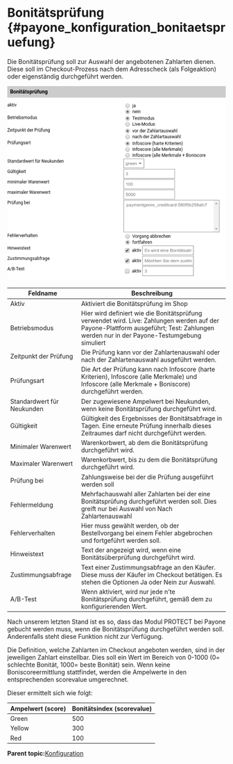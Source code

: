 # Bonitätsprüfung {#payone_konfiguration_bonitaetspruefung}

Die Bonitätsprüfung soll zur Auswahl der angebotenen Zahlarten dienen. Diese soll im Checkout-Prozess nach dem Adresscheck \(als Folgeaktion\) oder eigenständig durchgeführt werden.

![](Bilder/payone/payone_boni.png "Bonitätsprüfung")

|Feldname|Beschreibung|
|--------|------------|
|Aktiv|Aktiviert die Bonitätsprüfung im Shop|
|Betriebsmodus|Hier wird definiert wie die Bonitätsprüfung verwendet wird. Live: Zahlungen werden auf der Payone-Plattform ausgeführt; Test: Zahlungen werden nur in der Payone-Testumgebung simuliert|
|Zeitpunkt der Prüfung|Die Prüfung kann vor der Zahlartenauswahl oder nach der Zahlartenauswahl ausgeführt werden.|
|Prüfungsart|Die Art der Prüfung kann nach Infoscore \(harte Kriterien\), Infoscore \(alle Merkmale\) und Infoscore \(alle Merkmale + Boniscore\) durchgeführt werden.|
|Standardwert für Neukunden|Der zugewiesene Ampelwert bei Neukunden, wenn keine Bonitätsprüfung durchgeführt wird.|
|Gültigkeit|Gültigkeit des Ergebnisses der Bonitätsabfrage in Tagen. Eine erneute Prüfung innerhalb dieses Zeitraumes darf nicht durchgeführt werden.|
|Minimaler Warenwert|Warenkorbwert, ab dem die Bonitätsprüfung durchgeführt wird.|
|Maximaler Warenwert|Warenkorbwert, bis zu dem die Bonitätsprüfung durchgeführt wird.|
|Prüfung bei|Zahlungsweise bei der die Prüfung ausgeführt werden soll|
|Fehlermeldung|Mehrfachauswahl aller Zahlarten bei der eine Bonitätsprüfung durchgeführt werden soll. Dies greift nur bei Auswahl von Nach Zahlartenauswahl|
|Fehlerverhalten|Hier muss gewählt werden, ob der Bestellvorgang bei einem Fehler abgebrochen und fortgeführt werden soll.|
|Hinweistext|Text der angezeigt wird, wenn eine Bonitätsüberprüfung durchgeführt wird.|
|Zustimmungsabfrage|Text einer Zustimmungsabfrage an den Käufer. Diese muss der Käufer im Checkout betätigen. Es stehen die Optionen Ja oder Nein zur Auswahl.|
|A/B-Test|Wenn aktiviert, wird nur jede n'te Bonitätsprüfung durchgeführt, gemäß dem zu konfigurierenden Wert.|

Nach unserem letzten Stand ist es so, dass das Modul PROTECT bei Payone gebucht werden muss, wenn die Bonitätsprüfung durchgeführt werden soll. Anderenfalls steht diese Funktion nicht zur Verfügung.

Die Definition, welche Zahlarten im Checkout angeboten werden, sind in der jeweiligen Zahlart einstellbar. Dies soll ein Wert im Bereich von 0-1000 \(0= schlechte Bonität, 1000= beste Bonität\) sein. Wenn keine Boniscoreermittlung stattfindet, werden die Ampelwerte in den entsprechenden scorevalue umgerechnet.

Dieser ermittelt sich wie folgt:

|Ampelwert \(score\)|Bonitätsindex \(scorevalue\)|
|-------------------|----------------------------|
|Green|500|
|Yellow|300|
|Red|100|

**Parent topic:**[Konfiguration](7_2_3_10_2_Konfiguration.md)

